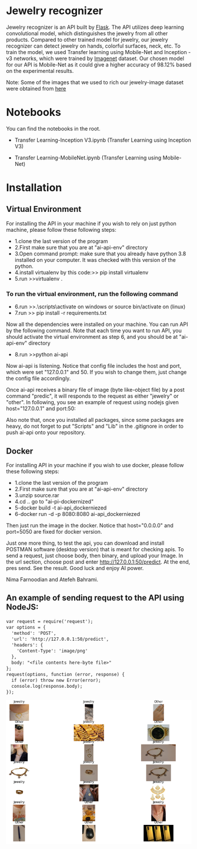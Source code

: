 # Jewelry recognizer

Jewelry recognizer is an API built by [Flask](https://flask.palletsprojects.com/en/2.0.x/). The API utilizes deep learning convolutional model, which distinguishes the jewelry from all other products. Compared to other trained model for jewelry, our jewelry recognizer can detect jewelry on hands, colorful surfaces, neck, etc. To train the model, we used Transfer learning using Mobile-Net and Inception -v3 networks, which were trained by [Imagenet](https://www.image-net.org/) dataset. Our chosen model for our API is Mobile-Net as it could give a higher accuracy of 98.12% based on the experimental results.

Note: Some of the images that we used to rich our jewelry-image dataset were obtained from [here](https://github.com/princesegzy01/Jewellery-Classification)

# Notebooks

You can find the notebooks in the root. 

- Transfer Learning-Inception V3.ipynb (Transfer Learning using Inception V3)

- Transfer Learning-MobileNet.ipynb (Transfer Learning using Mobile-Net)

# Installation

## Virtual Environment 
For installing the API in your machine if you wish to rely on just python machine, please follow these following steps:

- 1.clone the last version of the program
- 2.First make sure that you are at "ai-api-env" directory 
- 3.Open command prompt: make sure that you already have python 3.8 installed on your computer. It was checked with this version of the python.
- 4.install virtualenv by this code:>> pip install virtualenv
- 5.run >>virtualenv .
### To run the virtual environment, run the following command
- 6.run >>.\scripts\activate on windows or source bin/activate on (linux)
- 7.run >> pip install -r requirements.txt

Now all the dependencies were installed on your machine. You can run API by the following command. Note that each time you want to run API, you should activate the virtual environment as step 6, and you should be at "ai-api-env" directory 
- 8.run >>python ai-api

Now ai-api is listening. Notice that config file includes the host and port, which were set "127.0.0.1" and 50. If you wish to change them, just change the config file accordingly.

Once ai-api receives a binary file of image (byte like-object file) by a post command "predic", it will responds to the request as either "jewelry" or "other". In following, you see an example of request using nodejs given host="127.0.0.1" and port:50:

Also note that, once you installed all packages, since some packages are heavy, do not forget to put "Scripts" and "Lib" in the .gitignore in order to push ai-api onto your repository.

## Docker 
For installing API in your machine if you wish to use docker, please follow these following steps:

- 1.clone the last version of the program
- 2.First make sure that you are at "ai-api-env" directory 
- 3.unzip source.rar
- 4.cd .. go to "ai-pi-dockernized"
- 5-docker build -t ai-api_dockerniezed
- 6-docker run -d -p 8080:8080 ai-api_dockerniezed

Then just run the image in the docker. Notice that host="0.0.0.0" and port=5050 are fixed for docker version. 

Just one more thing, to test the api, you can download and install POSTMAN software (desktop version) that is meant for checking apis. To send a request, just choose body, then binary, and upload your Image. In the url section, choose post and enter http://127.0.0.1:50/predict. At the end, pres send. See the result.
Good luck and enjoy AI power. 

Nima Farnoodian and Atefeh Bahrami.
## An example of sending request to the API using NodeJS:
````
var request = require('request');
var options = {
  'method': 'POST',
  'url': 'http://127.0.0.1:50/predict',
  'headers': {
    'Content-Type': 'image/png'
  },
  body: "<file contents here-byte file>"
};
request(options, function (error, response) {
  if (error) throw new Error(error);
  console.log(response.body);
});
````
![Example](./rec-example.png)
